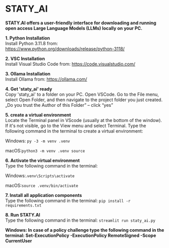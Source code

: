 # STATY_AI


**STATY.AI offers a user-friendly interface for downloading and running open access Large Language Models (LLMs) locally on your PC.**


**1. Python Installation**  
   Install Python 3.11.8 from: https://www.python.org/downloads/release/python-3118/

**2. VSC Installation**   
       Install Visual Studio Code from: https://code.visualstudio.com/

**3. Ollama Installation**  
   Install Ollama from: https://ollama.com/

**4. Get 'staty_ai' ready**   
   Copy 'staty_ai' to a folder on your PC. Open VSCode. Go to the File menu, select Open Folder, and then navigate to the project folder you just created.
   „Do you trust the Author of this Folder” – click “yes”

**5. create a virtual environment**   
   Locate the Terminal panel in VScode (usually at the bottom of the window). If it's not visible, go to the View menu and select Terminal. Type the following command in the terminal to create a virtual environment:

   Windows: `py -3 -m venv .venv`

   macOS:`python3 -m venv .venv source `

**6. Activate the virtual environment**   
  Type the following command in the terminal:

  Windows:.`venv\Scripts\activate`

  macOS:`source .venv/bin/activate` 

**7. Install all application components**   
   Type the following command in the terminal: `pip install -r requirements.txt`

**8. Run STATY.AI**   
   Type the following command in the terminal: `streamlit run staty_ai.py`

   **Windows: In case of a policy challenge type the following command in the terminal: Set-ExecutionPolicy -ExecutionPolicy RemoteSigned -Scope CurrentUser**








